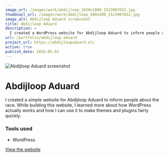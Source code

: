 ```yaml
---
image_url: /images/work/abdijloop_1920x1080_1523907651.jpg
thumbnail_url: /images/work/abdijloop_500x500_1523907652.jpg
image_alt: Abdijloop Aduard screenshot
title: Abdijloop Aduard
description: >
  I created a WordPress website for Abdijloop Aduard to inform people about the race.
url: /portfolio/abdijloop-aduard
project_url: https://abdijloopaduard.nl/
active: true
publish_date: 2016-05-01
---
```


![Abdijloop Aduard screenshot](/images/work/abdijloop_1920x1080_1523907651.jpg "Abdijloop Aduard screenshot")

# Abdijloop Aduard

I created a simple website for Abdijloop Aduard to inform people about the race.
While building this website, I learned more about how WordPress actually works and 
how I can use it to make themes and plugins fairly quickly.

### Tools used
- WordPress

<a href="https://abdijloopaduard.nl/" target="_blank" class="link link--underline">View the website</a>
